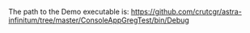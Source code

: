 The path to the Demo executable is:
https://github.com/crutcgr/astra-infinitum/tree/master/ConsoleAppGregTest/bin/Debug
